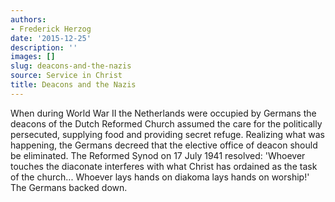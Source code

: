 ```yaml
---
authors:
- Frederick Herzog
date: '2015-12-25'
description: ''
images: []
slug: deacons-and-the-nazis
source: Service in Christ
title: Deacons and the Nazis
---
```


When during World War II the Netherlands were occupied by Germans the deacons of the Dutch Reformed Church assumed the care for the politically persecuted, supplying food and providing secret refuge. Realizing what was happening, the Germans decreed that the elective office of deacon should be eliminated. The Reformed Synod on 17 July 1941 resolved: 'Whoever touches the diaconate interferes with what Christ has ordained as the task of the church... Whoever lays hands on diakoma lays hands on worship!' The Germans backed down.